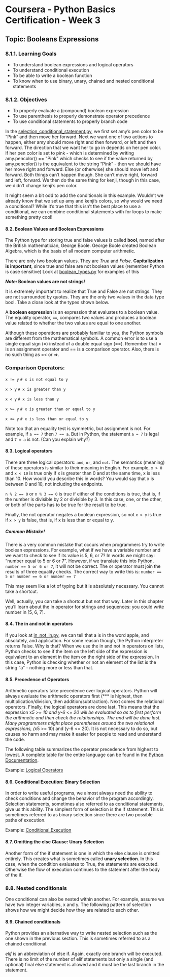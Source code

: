 # Coursera - Python Basics Certification - Week 3

## Topic: Booleans Expressions

### 8.1.1. Learning Goals
* To understand boolean expressions and logical operators
* To understand conditional execution
* To be able to write a boolean function
* To know when to use binary, unary, chained and nested conditional statements

### 8.1.2. Objectives
* To properly evaluate a (compound) boolean expression
* To use parenthesis to properly demonstrate operator precedence
* To use conditional statements to properly branch code

In the [selection_conditional_statement.py](https://github.com/SethC94/Python/tree/master/coursera/python_basics_01/week_3/selection_conditional_statement.py), we first set amy’s pen color to be “Pink” and then move her forward. Next we want one of two actions to happen, either amy should move right and then forward, or left and then forward. The direction that we want her to go in depends on her pen color. If her pen color is set to pink - which is determined by writing amy.pencolor() == "Pink" which checks to see if the value returned by amy.pencolor() is the equivalent to the string “Pink” - then we should have her move right and forward. Else (or otherwise) she should move left and forward. Both things can’t happen though. She can’t move right, forward and left, forward. We then do the same thing for kenji, though in this case, we didn’t change kenji’s pen color.

It might seem a bit odd to add the conditionals in this example. Wouldn’t we already know that we set up amy and kenji’s colors, so why would we need a conditional? While it’s true that this isn’t the best place to use a conditional, we can combine conditional statements with for loops to make something pretty cool!

#### 8.2. Boolean Values and Boolean Expressions

The Python type for storing true and false values is called **bool**, named after the British mathematician, George Boole. George Boole created Boolean Algebra, which is the basis of all modern computer arithmetic.

There are only two boolean values. They are _True_ and _False_. **Capitalization is important**, since true and false are not boolean values (remember Python is case sensitive) Look at [boolean_types.py](https://github.com/SethC94/Python/tree/master/coursera/python_basics_01/week_3/boolean_types.py) for examples of this

**_Note:_
Boolean values are not strings!**

It is extremely important to realize that True and False are not strings. They are not surrounded by quotes. They are the only two values in the data type bool. Take a close look at the types shown below.


A **boolean expression** is an expression that evaluates to a boolean value. The equality operator, `==`, compares two values and produces a boolean value related to
whether the two values are equal to one another.

Although these operations are probably familiar to you, the Python symbols are different from the mathematical symbols. A common error is to use a single equal sign (=) instead of a double equal sign (==). Remember that = is an assignment operator and == is a comparison operator. Also, there is no such thing as =< or =>.
### Comparison Operators:
`x != y`              `# x is not equal to y`

`x > y`               `# x is greater than y`

`x < y`               `# x is less than y`

`x >= y`              `# x is greater than or equal to y`

`x <= y`              `# x is less than or equal to y`

Note too that an equality test is symmetric, but assignment is not. For example, if `a == 7` then `7 == a`. But in Python, the statement `a = 7` is legal and `7 = a` is not. (Can you explain why?)

#### 8.3. Logical operators

There are three logical operators: `and`, `or`, and `not`. The semantics (meaning) of these operators is similar to their meaning in English. For example, `x > 0` and `x < 10` is true only if x is greater than 0 and at the same time, x is less than 10. How would you describe this in words? You would say that x is between 0 and 10, not including the endpoints.

`n % 2 == 0` or `n % 3 == 0` is true if either of the conditions is true, that is, if the number is divisible by 2 or divisible by 3. In this case, one, or the other, or both of the parts has to be true for the result to be true.

Finally, the not operator negates a boolean expression, so not  `x > y` is true if `x > y` is false, that is, if x is less than or equal to y.

##### _Common Mistake!_
There is a very common mistake that occurs when programmers try to write boolean expressions. For example, what if we have a variable number and we want to check to see if its value is 5, 6, or 7? In words we might say: “number equal to 5 or 6 or 7”. However, if we translate this into Python, `number == 5 or 6 or 7`, it will not be correct. The or operator must join the results of three equality checks. The correct way to write this is: `number == 5 or number == 6 or number == 7`

This may seem like a lot of typing but it is absolutely necessary. You cannot take a shortcut.

Well, actually, you can take a shortcut but not that way. Later in this chapter you’ll learn about the in operator for strings and sequences: you could write number in [5, 6, 7].

#### 8.4. The in and not in operators

If you look at [in_not_in.py](https://github.com/SethC94/Python/tree/master/coursera/python_basics_01/week_3/in_not_in.py), we can tell that a is in the word apple, and absolutely, and application. For some reason though, the Python interpreter returns False. Why is that? When we use the in and not in operators on lists, Python checks to see if the item on the left side of the expression is equivalent to an element in the item on the right side of the expression. In this case, Python is checking whether or not an element of the list is the string “a” - nothing more or less than that.

#### 8.5. Precedence of Operators

Arithmetic operators take precedence over logical operators. Python will always evaluate the arithmetic operators first (*** is highest, then multiplication/division, then addition/subtraction). Next comes the relational operators. Finally, the logical operators are done last. This means that the expression x*5 >= 10 and y-6 <= 20 will be evaluated so as to first perform the arithmetic and then check the relationships. The and will be done last. Many programmers might place parentheses around the two relational expressions, (x*5 >= 10) and (y-6 <= 20). It is not necessary to do so, but causes no harm and may make it easier for people to read and understand the code.

The following table summarizes the operator precedence from highest to lowest. A complete table for the entire language can be found in the [Python Documentation](http://docs.python.org/py3k/reference/expressions.html#expression-lists).

Example: [Logical Operators](https://github.com/SethC94/Python/tree/master/coursera/python_basics_01/week_3/logical_operators.py)

#### 8.6. Conditional Execution: Binary Selection

In order to write useful programs, we almost always need the ability to check conditions and change the behavior of the program accordingly. Selection statements, sometimes also referred to as conditional statements, give us this ability. The simplest form of selection is the if statement. This is sometimes referred to as binary selection since there are two possible paths of execution.

Example: [Conditional Execution](https://github.com/SethC94/Python/tree/master/coursera/python_basics_01/week_3/conditional_execution.py)

#### 8.7. Omitting the else Clause: Unary Selection

Another form of the if statement is one in which the else clause is omitted entirely. This creates what is sometimes called **unary selection**. In this case, when the condition evaluates to True, the statements are executed. Otherwise the flow of execution continues to the statement after the body of the if.

### 8.8. Nested conditionals

One conditional can also be nested within another. For example, assume we have two integer variables, x and y. The following pattern of selection shows how we might decide how they are related to each other.

#### 8.9. Chained conditionals
Python provides an alternative way to write nested selection such as the one shown in the previous section. This is sometimes referred to as a chained conditional.

_elif_ is an abbreviation of else if. Again, exactly one branch will be executed. There is no limit of the number of elif statements but only a single (and optional) final else statement is allowed and it must be the last branch in the statement.
